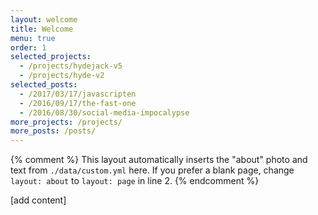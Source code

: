 ```yaml
---
layout: welcome
title: Welcome
menu: true
order: 1
selected_projects:
  - /projects/hydejack-v5
  - /projects/hyde-v2
selected_posts:
  - /2017/03/17/javascripten
  - /2016/09/17/the-fast-one
  - /2016/08/30/social-media-impocalypse
more_projects: /projects/
more_posts: /posts/
---
```


{% comment %}
  This layout automatically inserts the "about" photo and text from `./data/custom.yml` here.
  If you prefer a blank page, change `layout: about` to `layout: page` in line 2.
{% endcomment %}

[add content]
